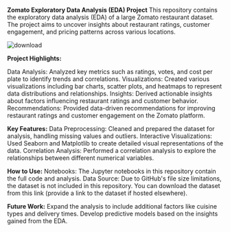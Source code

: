 **Zomato Exploratory Data Analysis (EDA) Project**
This repository contains the exploratory data analysis (EDA) of a large Zomato restaurant dataset. The project aims to uncover insights about restaurant ratings, customer engagement, and pricing patterns across various locations.

![download](https://github.com/user-attachments/assets/bfef7a34-3a2b-42c1-96cc-d8f21987570a)



**Project Highlights:**

Data Analysis: Analyzed key metrics such as ratings, votes, and cost per plate to identify trends and correlations.
Visualizations: Created various visualizations including bar charts, scatter plots, and heatmaps to represent data distributions and relationships.
Insights: Derived actionable insights about factors influencing restaurant ratings and customer behavior.
Recommendations: Provided data-driven recommendations for improving restaurant ratings and customer engagement on the Zomato platform.


**Key Features:**
Data Preprocessing: Cleaned and prepared the dataset for analysis, handling missing values and outliers.
Interactive Visualizations: Used Seaborn and Matplotlib to create detailed visual representations of the data.
Correlation Analysis: Performed a correlation analysis to explore the relationships between different numerical variables.


**How to Use:**
Notebooks: The Jupyter notebooks in this repository contain the full code and analysis.
Data Source: Due to GitHub's file size limitations, the dataset is not included in this repository. You can download the dataset from this link (provide a link to the dataset if hosted elsewhere).


**Future Work:**
Expand the analysis to include additional factors like cuisine types and delivery times.
Develop predictive models based on the insights gained from the EDA.
